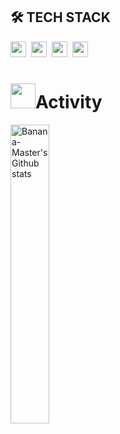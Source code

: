 ## 🛠 TECH STACK

<div>
    <img src="https://img.shields.io/badge/React-61DAFB?style=flat-square&logo=React&logoColor=white" height="25"/>&nbsp 
    <img src="https://img.shields.io/badge/JavaScript-F7DF1E?style=flat-square&logo=JavaScript&logoColor=white" height="25"/>&nbsp 
    <img src="https://img.shields.io/badge/CSS3-1572B6?style=flat-square&logo=CSS3&logoColor=white" height="25"/>&nbsp 
    <img src="https://img.shields.io/badge/HTML5-E34F26?style=flat-square&logo=HTML5&logoColor=white" height="25"/>&nbsp 
</div>

<h1><img src="https://user-images.githubusercontent.com/54318460/165490580-5014fa53-5de5-4d39-9042-3ea43ea607d5.gif" width="40">Activity</h1> 

<a href="https://github.com/Banana-Master?tab=repositories">
    <img src="https://github-readme-stats.vercel.app/api/top-langs/?username=Banana-Master&show_icons=true&hide_border=true&title_color=004386&icon_color=004386&layout=compact" alt="Banana-Master's Github stats" style="width: 35%;">
</a>
